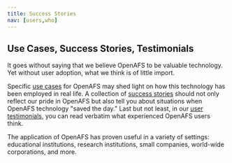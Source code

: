 ```yaml
---
title: Success Stories
nav: [users,who]
---
```


## Use Cases, Success Stories, Testimonials ##

It goes without saying that we believe OpenAFS to be valuable technology.  Yet without user adoption, what we think is of little import.  

Specific [use cases]({http://openafs.org/success}) for OpenAFS may shed light on how this technology has been employed in real life.  A collection of [success stories]({http://openafs.org}/success) should not only reflect our pride in OpenAFS but also tell you about situations when OpenAFS technology "saved the day."  Last but not least, in our [user testimonials]({http://openafs.org}/success), you can read verbatim what experienced OpenAFS users think.

The application of OpenAFS has proven useful in a variety of settings: educational institutions, research institutions, small companies, world-wide corporations, and more.
